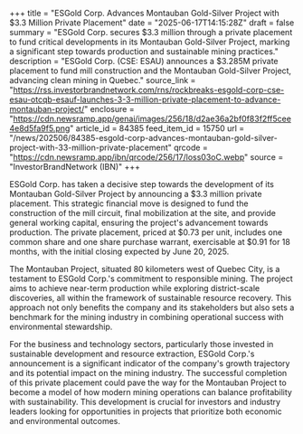 +++
title = "ESGold Corp. Advances Montauban Gold-Silver Project with $3.3 Million Private Placement"
date = "2025-06-17T14:15:28Z"
draft = false
summary = "ESGold Corp. secures $3.3 million through a private placement to fund critical developments in its Montauban Gold-Silver Project, marking a significant step towards production and sustainable mining practices."
description = "ESGold Corp. (CSE: ESAU) announces a $3.285M private placement to fund mill construction and the Montauban Gold-Silver Project, advancing clean mining in Quebec."
source_link = "https://rss.investorbrandnetwork.com/rns/rockbreaks-esgold-corp-cse-esau-otcqb-esauf-launches-3-3-million-private-placement-to-advance-montauban-project/"
enclosure = "https://cdn.newsramp.app/genai/images/256/18/d2ae36a2bf0f83f2ff5cee4e8d5fa9f5.png"
article_id = 84385
feed_item_id = 15750
url = "/news/202506/84385-esgold-corp-advances-montauban-gold-silver-project-with-33-million-private-placement"
qrcode = "https://cdn.newsramp.app/ibn/qrcode/256/17/loss03oC.webp"
source = "InvestorBrandNetwork (IBN)"
+++

<p>ESGold Corp. has taken a decisive step towards the development of its Montauban Gold-Silver Project by announcing a $3.3 million private placement. This strategic financial move is designed to fund the construction of the mill circuit, final mobilization at the site, and provide general working capital, ensuring the project's advancement towards production. The private placement, priced at $0.73 per unit, includes one common share and one share purchase warrant, exercisable at $0.91 for 18 months, with the initial closing expected by June 20, 2025.</p><p>The Montauban Project, situated 80 kilometers west of Quebec City, is a testament to ESGold Corp.'s commitment to responsible mining. The project aims to achieve near-term production while exploring district-scale discoveries, all within the framework of sustainable resource recovery. This approach not only benefits the company and its stakeholders but also sets a benchmark for the mining industry in combining operational success with environmental stewardship.</p><p>For the business and technology sectors, particularly those invested in sustainable development and resource extraction, ESGold Corp.'s announcement is a significant indicator of the company's growth trajectory and its potential impact on the mining industry. The successful completion of this private placement could pave the way for the Montauban Project to become a model of how modern mining operations can balance profitability with sustainability. This development is crucial for investors and industry leaders looking for opportunities in projects that prioritize both economic and environmental outcomes.</p>
